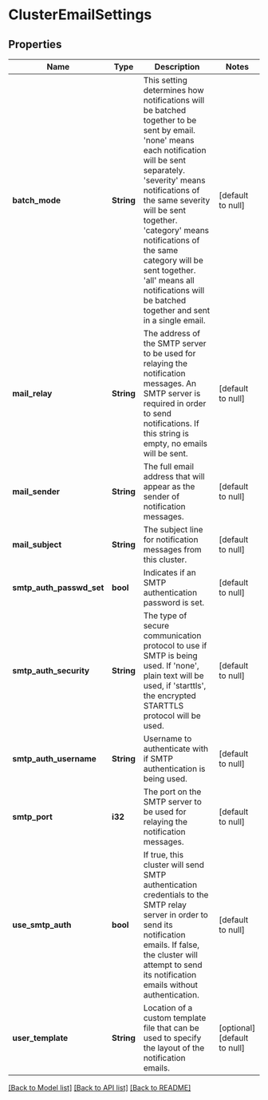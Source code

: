 # ClusterEmailSettings

## Properties
Name | Type | Description | Notes
------------ | ------------- | ------------- | -------------
**batch_mode** | **String** | This setting determines how notifications will be batched together to be sent by email.  &#39;none&#39; means each notification will be sent separately.  &#39;severity&#39; means notifications of the same severity will be sent together.  &#39;category&#39; means notifications of the same category will be sent together.  &#39;all&#39; means all notifications will be batched together and sent in a single email. | [default to null]
**mail_relay** | **String** | The address of the SMTP server to be used for relaying the notification messages.  An SMTP server is required in order to send notifications.  If this string is empty, no emails will be sent. | [default to null]
**mail_sender** | **String** | The full email address that will appear as the sender of notification messages. | [default to null]
**mail_subject** | **String** | The subject line for notification messages from this cluster. | [default to null]
**smtp_auth_passwd_set** | **bool** | Indicates if an SMTP authentication password is set. | [default to null]
**smtp_auth_security** | **String** | The type of secure communication protocol to use if SMTP is being used.  If &#39;none&#39;, plain text will be used, if &#39;starttls&#39;, the encrypted STARTTLS protocol will be used. | [default to null]
**smtp_auth_username** | **String** | Username to authenticate with if SMTP authentication is being used. | [default to null]
**smtp_port** | **i32** | The port on the SMTP server to be used for relaying the notification messages.   | [default to null]
**use_smtp_auth** | **bool** | If true, this cluster will send SMTP authentication credentials to the SMTP relay server in order to send its notification emails.  If false, the cluster will attempt to send its notification emails without authentication. | [default to null]
**user_template** | **String** | Location of a custom template file that can be used to specify the layout of the notification emails. | [optional] [default to null]

[[Back to Model list]](../README.md#documentation-for-models) [[Back to API list]](../README.md#documentation-for-api-endpoints) [[Back to README]](../README.md)


